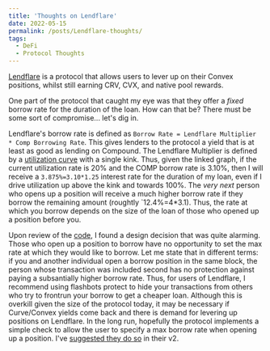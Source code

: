 ```yaml
---
title: 'Thoughts on Lendflare'
date: 2022-05-15
permalink: /posts/Lendflare-thoughts/
tags:
  - DeFi
  - Protocol Thoughts
---
```


[Lendflare](https://lendflare.finance) is a protocol that allows users to lever up on their Convex positions, whilst still earning CRV, CVX, and native pool rewards. 

One part of the protocol that caught my eye was that they offer a *fixed* borrow rate for the duration of the loan. How can that be? There must be some sort of compromise... let's dig in.

Lendflare's borrow rate is defined as `Borrow Rate = Lendflare Multiplier * Comp Borrowing Rate`. This gives lenders to the protocol a yield that is at least as good as lending on Compound. The Lendflare Multiplier is defined by a [utilization curve](https://en-docs.lendflare.finance/lend-flare-v1/borrow-asset#li-lv-ji-suan) with a single kink. Thus, given the linked graph, if the current utilization rate is 20% and the COMP borrow rate is 3.10%, then I will receive a `3.875%=3.10*1.25` interest rate for the duration of my loan, even if I drive utilization up above the kink and towards 100%. The *very next* person who opens up a position will receive a much higher borrow rate if they borrow the remaining amount (roughtly `12.4%=4*3.1). Thus, the rate at which you borrow depends on the size of the loan of those who opened up a position before you. 

Upon review of the [code](https://github.com/LendFlare/lendflare_finance_contracts/blob/main/contracts/LendingMarket.sol#L218), I found a design decision that was quite alarming. Those who open up a position to borrow have no opportunity to set the max rate at which they would like to borrow. Let me state that in different terms: if you and another individual open a borrow position in the same block, the person whose transaction was included second has no protection against paying a subsantially higher borrow rate. Thus, for users of Lendflare, I recommend using flashbots protect to hide your transactions from others who try to frontrun your borrow to get a cheaper loan. Although this is overkill given the size of the protocol today, it may be necessary if Curve/Convex yields come back and there is demand for levering up positions on Lendflare. In the long run, hopefully the protocol implements a simple check to allow the user to specify a max borrow rate when opening up a position. I've [suggested they do so](https://discord.com/channels/909992314024390706/956934066559660082/979781106582818876) in their v2. 